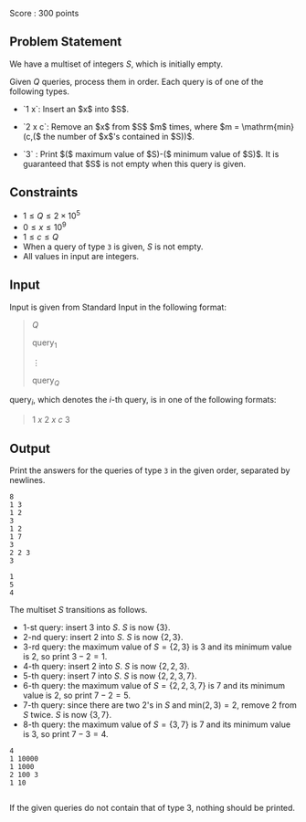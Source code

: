 Score : $300$ points

## Problem Statement

We have a multiset of integers $S$, which is initially empty.

Given $Q$ queries, process them in order.
Each query is of one of the following types.

- <p>`1 x`: Insert an $x$ into $S$.</p>
- <p>`2 x c`: Remove an $x$ from $S$ $m$ times, where $m = \mathrm{min}(c,($ the number of $x$'s contained in $S))$.</p>
- <p>`3` : Print $($ maximum value of $S)-($ minimum value of $S)$.  It is guaranteed that $S$ is not empty when this query is given.</p>

## Constraints

- $1 \leq Q \leq 2\times 10^5$
- $0 \leq x \leq 10^9$
- $1 \leq c \leq Q$
- When a query of type `3` is given, $S$ is not empty.
- All values in input are integers.

## Input

Input is given from Standard Input in the following format:

> $Q$
> 
> $\mathrm{query}_1$
> 
> $\vdots$
> 
> $\mathrm{query}_Q$

$\mathrm{query}_i$, which denotes the $i$-th query, is in one of the following formats:

> $1$ $x$
> $2$ $x$ $c$
> $3$

## Output

Print the answers for the queries of type `3` in the given order, separated by newlines.

```input1
8
1 3
1 2
3
1 2
1 7
3
2 2 3
3
```

```output1
1
5
4
```

The multiset $S$ transitions as follows.

- $1$-st query: insert $3$ into $S$.  $S$ is now $\lbrace 3 \rbrace$.
- $2$-nd query: insert $2$ into $S$.  $S$ is now $\lbrace 2, 3 \rbrace$.
- $3$-rd query: the maximum value of $S = \lbrace 2, 3\rbrace$ is $3$ and its minimum value is $2$, so print $3-2=1$.
- $4$-th query: insert $2$ into $S$.  $S$ is now $\lbrace 2,2,3 \rbrace$.
- $5$-th query: insert $7$ into $S$.  $S$ is now $\lbrace 2, 2,3, 7\rbrace$.
- $6$-th query: the maximum value of $S = \lbrace 2,2,3, 7\rbrace$ is $7$ and its minimum value is $2$, so print $7-2=5$.
- $7$-th query: since there are two $2$'s in $S$ and $\mathrm{min(2,3)} = 2$, remove $2$ from $S$ twice.  $S$ is now $\lbrace 3, 7\rbrace$.
- $8$-th query: the maximum value of $S = \lbrace 3, 7\rbrace$ is $7$ and its minimum value is $3$, so print $7-3=4$.

```input2
4
1 10000
1 1000
2 100 3
1 10
```

```output2

```

If the given queries do not contain that of type $3$, nothing should be printed.